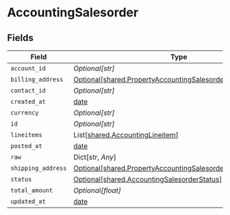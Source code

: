 # AccountingSalesorder


## Fields

| Field                                                                                                                              | Type                                                                                                                               | Required                                                                                                                           | Description                                                                                                                        |
| ---------------------------------------------------------------------------------------------------------------------------------- | ---------------------------------------------------------------------------------------------------------------------------------- | ---------------------------------------------------------------------------------------------------------------------------------- | ---------------------------------------------------------------------------------------------------------------------------------- |
| `account_id`                                                                                                                       | *Optional[str]*                                                                                                                    | :heavy_minus_sign:                                                                                                                 | N/A                                                                                                                                |
| `billing_address`                                                                                                                  | [Optional[shared.PropertyAccountingSalesorderBillingAddress]](../../models/shared/propertyaccountingsalesorderbillingaddress.md)   | :heavy_minus_sign:                                                                                                                 | N/A                                                                                                                                |
| `contact_id`                                                                                                                       | *Optional[str]*                                                                                                                    | :heavy_minus_sign:                                                                                                                 | N/A                                                                                                                                |
| `created_at`                                                                                                                       | [date](https://docs.python.org/3/library/datetime.html#date-objects)                                                               | :heavy_minus_sign:                                                                                                                 | N/A                                                                                                                                |
| `currency`                                                                                                                         | *Optional[str]*                                                                                                                    | :heavy_minus_sign:                                                                                                                 | N/A                                                                                                                                |
| `id`                                                                                                                               | *Optional[str]*                                                                                                                    | :heavy_minus_sign:                                                                                                                 | N/A                                                                                                                                |
| `lineitems`                                                                                                                        | List[[shared.AccountingLineitem](../../models/shared/accountinglineitem.md)]                                                       | :heavy_minus_sign:                                                                                                                 | N/A                                                                                                                                |
| `posted_at`                                                                                                                        | [date](https://docs.python.org/3/library/datetime.html#date-objects)                                                               | :heavy_minus_sign:                                                                                                                 | N/A                                                                                                                                |
| `raw`                                                                                                                              | Dict[str, *Any*]                                                                                                                   | :heavy_minus_sign:                                                                                                                 | N/A                                                                                                                                |
| `shipping_address`                                                                                                                 | [Optional[shared.PropertyAccountingSalesorderShippingAddress]](../../models/shared/propertyaccountingsalesordershippingaddress.md) | :heavy_minus_sign:                                                                                                                 | N/A                                                                                                                                |
| `status`                                                                                                                           | [Optional[shared.AccountingSalesorderStatus]](../../models/shared/accountingsalesorderstatus.md)                                   | :heavy_minus_sign:                                                                                                                 | N/A                                                                                                                                |
| `total_amount`                                                                                                                     | *Optional[float]*                                                                                                                  | :heavy_minus_sign:                                                                                                                 | N/A                                                                                                                                |
| `updated_at`                                                                                                                       | [date](https://docs.python.org/3/library/datetime.html#date-objects)                                                               | :heavy_minus_sign:                                                                                                                 | N/A                                                                                                                                |